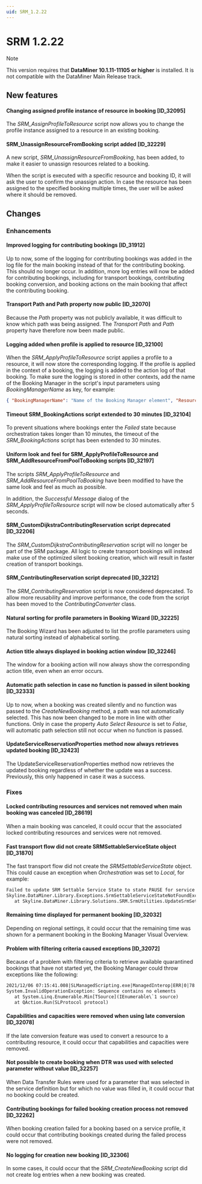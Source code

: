 ```yaml
---
uid: SRM_1.2.22
---
```


# SRM 1.2.22

> [!NOTE]
> This version requires that **DataMiner 10.1.11-11105 or higher** is installed. It is not compatible with the DataMiner Main Release track.

## New features

#### Changing assigned profile instance of resource in booking \[ID_32095\]

The *SRM_AssignProfileToResource* script now allows you to change the profile instance assigned to a resource in an existing booking.

#### SRM_UnassignResourceFromBooking script added \[ID_32229\]

A new script, *SRM_UnassignResourceFromBooking*, has been added, to make it easier to unassign resources related to a booking.

When the script is executed with a specific resource and booking ID, it will ask the user to confirm the unassign action. In case the resource has been assigned to the specified booking multiple times, the user will be asked where it should be removed.

## Changes

### Enhancements

#### Improved logging for contributing bookings \[ID_31912\]

Up to now, some of the logging for contributing bookings was added in the log file for the main booking instead of that for the contributing booking. This should no longer occur. In addition, more log entries will now be added for contributing bookings, including for transport bookings, contributing booking conversion, and booking actions on the main booking that affect the contributing booking.

#### Transport Path and Path property now public \[ID_32070\]

Because the *Path* property was not publicly available, it was difficult to know which path was being assigned. The *Transport Path* and *Path* property have therefore now been made public.

#### Logging added when profile is applied to resource \[ID_32100\]

When the *SRM_ApplyProfileToResource* script applies a profile to a resource, it will now store the corresponding logging. If the profile is applied in the context of a booking, the logging is added to the action log of that booking. To make sure the logging is stored in other contexts, add the name of the Booking Manager in the script's input parameters using *BookingManagerName* as key, for example:

```json
{ "BookingManagerName": "Name of the Booking Manager element", "ResourceId": "GUID of the resource"}
```

#### Timeout SRM_BookingActions script extended to 30 minutes \[ID_32104\]

To prevent situations where bookings enter the *Failed* state because orchestration takes longer than 10 minutes, the timeout of the *SRM_BookingActions* script has been extended to 30 minutes.

#### Uniform look and feel for SRM_ApplyProfileToResource and SRM_AddResourceFromPoolToBooking scripts \[ID_32197\]

The scripts *SRM_ApplyProfileToResource* and *SRM_AddResourceFromPoolToBooking* have been modified to have the same look and feel as much as possible.

In addition, the *Successful Message* dialog of the *SRM_ApplyProfileToResource* script will now be closed automatically after 5 seconds.

#### SRM_CustomDijkstraContributingReservation script deprecated \[ID_32206\]

The *SRM_CustomDijkstraContributingReservation* script will no longer be part of the SRM package. All logic to create transport bookings will instead make use of the optimized silent booking creation, which will result in faster creation of transport bookings.

#### SRM_ContributingReservation script deprecated \[ID_32212\]

The *SRM_ContributingReservation* script is now considered deprecated. To allow more reusability and improve performance, the code from the script has been moved to the *ContributingConverter* class.

#### Natural sorting for profile parameters in Booking Wizard \[ID_32225\]

The Booking Wizard has been adjusted to list the profile parameters using natural sorting instead of alphabetical sorting.

#### Action title always displayed in booking action window \[ID_32246\]

The window for a booking action will now always show the corresponding action title, even when an error occurs.

#### Automatic path selection in case no function is passed in silent booking \[ID_32333\]

Up to now, when a booking was created silently and no function was passed to the *CreateNewBooking* method, a path was not automatically selected. This has now been changed to be more in line with other functions. Only in case the property *Auto Select Resource* is set to *False*, will automatic path selection still not occur when no function is passed.

#### UpdateServiceReservationProperties method now always retrieves updated booking \[ID_32423\]

The UpdateServiceReservationProperties method now retrieves the updated booking regardless of whether the update was a success. Previously, this only happened in case it was a success.

### Fixes

#### Locked contributing resources and services not removed when main booking was canceled \[ID_28619\]

When a main booking was canceled, it could occur that the associated locked contributing resources and services were not removed.

#### Fast transport flow did not create SRMSettableServiceState object \[ID_31870\]

The fast transport flow did not create the *SRMSettableServiceState* object. This could cause an exception when *Orchestration* was set to *Local*, for example:

```txt
Failed to update SRM Settable Service State to state PAUSE for service 799/273293 due to:
Skyline.DataMiner.Library.Exceptions.SrmSettableServiceStateNotFoundException: The settable state for the service info 799/273293 could not be found for reservation named TestApplyContributingStateLiteResource_03_11_04_29_Transport.
   at Skyline.DataMiner.Library.Solutions.SRM.SrmUtilities.UpdateSrmSettableState(ISrmContext srmContext, ServiceID serviceId, String& newSettableState)
```

#### Remaining time displayed for permanent booking \[ID_32032\]

Depending on regional settings, it could occur that the remaining time was shown for a permanent booking in the Booking Manager Visual Overview.

#### Problem with filtering criteria caused exceptions \[ID_32072\]

Because of a problem with filtering criteria to retrieve available quarantined bookings that have not started yet, the Booking Manager could throw exceptions like the following:

```txt
2021/12/06 07:15:41.008|SLManagedScripting.exe|ManagedInterop|ERR|0|78|QA178|178|Run|Exception thrown:
System.InvalidOperationException: Sequence contains no elements
   at System.Linq.Enumerable.Min[TSource](IEnumerable\`1 source)
   at QAction.Run(SLProtocol protocol)
```

#### Capabilities and capacities were removed when using late conversion \[ID_32078\]

If the late conversion feature was used to convert a resource to a contributing resource, it could occur that capabilities and capacities were removed.

#### Not possible to create booking when DTR was used with selected parameter without value \[ID_32257\]

When Data Transfer Rules were used for a parameter that was selected in the service definition but for which no value was filled in, it could occur that no booking could be created.

#### Contributing bookings for failed booking creation process not removed \[ID_32262\]

When booking creation failed for a booking based on a service profile, it could occur that contributing bookings created during the failed process were not removed.

#### No logging for creation new booking \[ID_32306\]

In some cases, it could occur that the *SRM_CreateNewBooking* script did not create log entries when a new booking was created.
